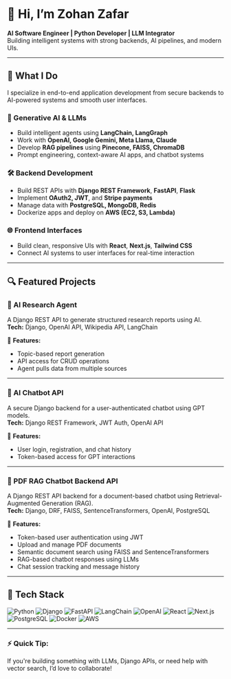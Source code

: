 # 👋 Hi, I’m Zohan Zafar

**AI Software Engineer | Python Developer | LLM Integrator**  
Building intelligent systems with strong backends, AI pipelines, and modern UIs.

---

## 🚀 What I Do

I specialize in end-to-end application development from secure backends to AI-powered systems and smooth user interfaces.

### 🧠 Generative AI & LLMs
- Build intelligent agents using **LangChain, LangGraph**
- Work with **OpenAI, Google Gemini, Meta Llama, Claude**
- Develop **RAG pipelines** using **Pinecone, FAISS, ChromaDB**
- Prompt engineering, context-aware AI apps, and chatbot systems

### 🛠️ Backend Development
- Build REST APIs with **Django REST Framework**, **FastAPI**, **Flask**
- Implement **OAuth2, JWT**, and **Stripe payments**
- Manage data with **PostgreSQL, MongoDB, Redis**
- Dockerize apps and deploy on **AWS (EC2, S3, Lambda)**

### 🌐 Frontend Interfaces
- Build clean, responsive UIs with **React**, **Next.js**, **Tailwind CSS**
- Connect AI systems to user interfaces for real-time interaction

---

## 🔍 Featured Projects

### 📘 AI Research Agent
A Django REST API to generate structured research reports using AI.  
**Tech:** Django, OpenAI API, Wikipedia API, LangChain  

📎 **Features:**
- Topic-based report generation  
- API access for CRUD operations  
- Agent pulls data from multiple sources  

---

### 💬 AI Chatbot API
A secure Django backend for a user-authenticated chatbot using GPT models.  
**Tech:** Django REST Framework, JWT Auth, OpenAI API  

📎 **Features:**
- User login, registration, and chat history  
- Token-based access for GPT interactions  

---

### 📄 PDF RAG Chatbot Backend API
A Django REST API backend for a document-based chatbot using Retrieval-Augmented Generation (RAG).  
**Tech:** Django, DRF, FAISS, SentenceTransformers, OpenAI, PostgreSQL  

📎 **Features:**
- Token-based user authentication using JWT  
- Upload and manage PDF documents  
- Semantic document search using FAISS and SentenceTransformers  
- RAG-based chatbot responses using LLMs  
- Chat session tracking and message history  

---

## 🧰 Tech Stack

![Python](https://img.shields.io/badge/-Python-3776AB?logo=python&logoColor=white)
![Django](https://img.shields.io/badge/-Django-092E20?logo=django&logoColor=white)
![FastAPI](https://img.shields.io/badge/-FastAPI-009688?logo=fastapi&logoColor=white)
![LangChain](https://img.shields.io/badge/-LangChain-000000?logo=LangChain&logoColor=white)
![OpenAI](https://img.shields.io/badge/-OpenAI-412991?logo=openai&logoColor=white)
![React](https://img.shields.io/badge/-React-61DAFB?logo=react&logoColor=black)
![Next.js](https://img.shields.io/badge/-Next.js-000000?logo=next.js&logoColor=white)
![PostgreSQL](https://img.shields.io/badge/-PostgreSQL-336791?logo=postgresql&logoColor=white)
![Docker](https://img.shields.io/badge/-Docker-2496ED?logo=docker&logoColor=white)
![AWS](https://img.shields.io/badge/-AWS-232F3E?logo=amazon-aws&logoColor=white)

---

### ⚡ Quick Tip:
If you're building something with LLMs, Django APIs, or need help with vector search, I’d love to collaborate!

